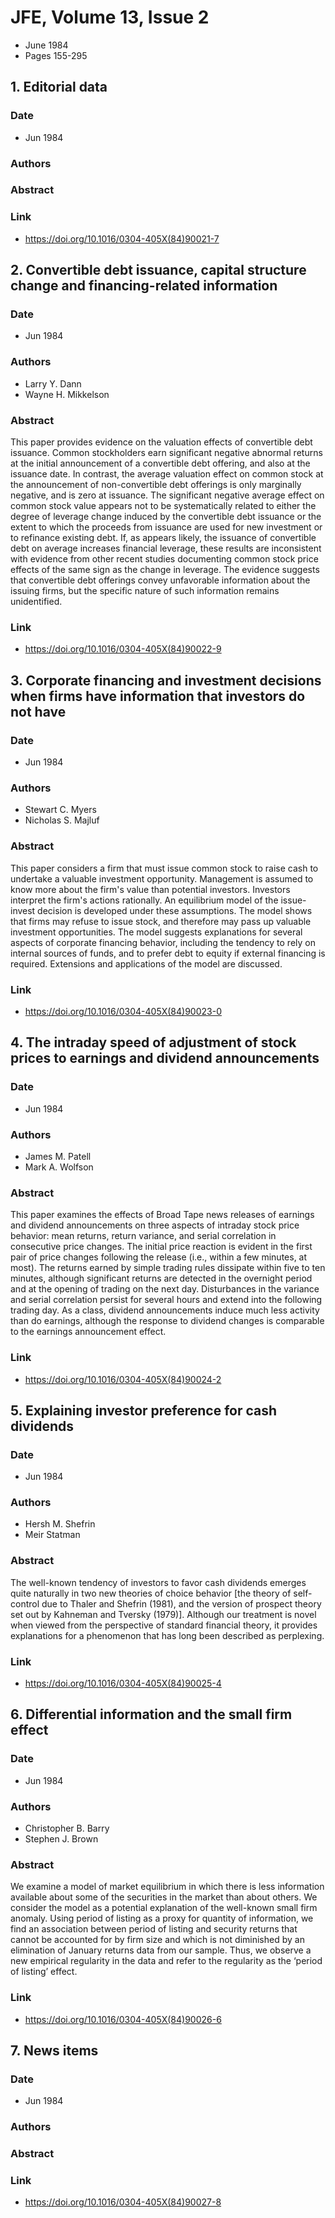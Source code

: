 # JFE, Volume 13, Issue 2
- June 1984
- Pages 155-295

## 1. Editorial data
### Date
- Jun 1984
### Authors
### Abstract

### Link
- https://doi.org/10.1016/0304-405X(84)90021-7

## 2. Convertible debt issuance, capital structure change and financing-related information
### Date
- Jun 1984
### Authors
- Larry Y. Dann
- Wayne H. Mikkelson
### Abstract
This paper provides evidence on the valuation effects of convertible debt issuance. Common stockholders earn significant negative abnormal returns at the initial announcement of a convertible debt offering, and also at the issuance date. In contrast, the average valuation effect on common stock at the announcement of non-convertible debt offerings is only marginally negative, and is zero at issuance. The significant negative average effect on common stock value appears not to be systematically related to either the degree of leverage change induced by the convertible debt issuance or the extent to which the proceeds from issuance are used for new investment or to refinance existing debt. If, as appears likely, the issuance of convertible debt on average increases financial leverage, these results are inconsistent with evidence from other recent studies documenting common stock price effects of the same sign as the change in leverage. The evidence suggests that convertible debt offerings convey unfavorable information about the issuing firms, but the specific nature of such information remains unidentified.
### Link
- https://doi.org/10.1016/0304-405X(84)90022-9

## 3. Corporate financing and investment decisions when firms have information that investors do not have
### Date
- Jun 1984
### Authors
- Stewart C. Myers
- Nicholas S. Majluf
### Abstract
This paper considers a firm that must issue common stock to raise cash to undertake a valuable investment opportunity. Management is assumed to know more about the firm's value than potential investors. Investors interpret the firm's actions rationally. An equilibrium model of the issue-invest decision is developed under these assumptions. The model shows that firms may refuse to issue stock, and therefore may pass up valuable investment opportunities. The model suggests explanations for several aspects of corporate financing behavior, including the tendency to rely on internal sources of funds, and to prefer debt to equity if external financing is required. Extensions and applications of the model are discussed.
### Link
- https://doi.org/10.1016/0304-405X(84)90023-0

## 4. The intraday speed of adjustment of stock prices to earnings and dividend announcements
### Date
- Jun 1984
### Authors
- James M. Patell
- Mark A. Wolfson
### Abstract
This paper examines the effects of Broad Tape news releases of earnings and dividend announcements on three aspects of intraday stock price behavior: mean returns, return variance, and serial correlation in consecutive price changes. The initial price reaction is evident in the first pair of price changes following the release (i.e., within a few minutes, at most). The returns earned by simple trading rules dissipate within five to ten minutes, although significant returns are detected in the overnight period and at the opening of trading on the next day. Disturbances in the variance and serial correlation persist for several hours and extend into the following trading day. As a class, dividend announcements induce much less activity than do earnings, although the response to dividend changes is comparable to the earnings announcement effect.
### Link
- https://doi.org/10.1016/0304-405X(84)90024-2

## 5. Explaining investor preference for cash dividends
### Date
- Jun 1984
### Authors
- Hersh M. Shefrin
- Meir Statman
### Abstract
The well-known tendency of investors to favor cash dividends emerges quite naturally in two new theories of choice behavior [the theory of self-control due to Thaler and Shefrin (1981), and the version of prospect theory set out by Kahneman and Tversky (1979)]. Although our treatment is novel when viewed from the perspective of standard financial theory, it provides explanations for a phenomenon that has long been described as perplexing.
### Link
- https://doi.org/10.1016/0304-405X(84)90025-4

## 6. Differential information and the small firm effect
### Date
- Jun 1984
### Authors
- Christopher B. Barry
- Stephen J. Brown
### Abstract
We examine a model of market equilibrium in which there is less information available about some of the securities in the market than about others. We consider the model as a potential explanation of the well-known small firm anomaly. Using period of listing as a proxy for quantity of information, we find an association between period of listing and security returns that cannot be accounted for by firm size and which is not diminished by an elimination of January returns data from our sample. Thus, we observe a new empirical regularity in the data and refer to the regularity as the ‘period of listing’ effect.
### Link
- https://doi.org/10.1016/0304-405X(84)90026-6

## 7. News items
### Date
- Jun 1984
### Authors
### Abstract

### Link
- https://doi.org/10.1016/0304-405X(84)90027-8

